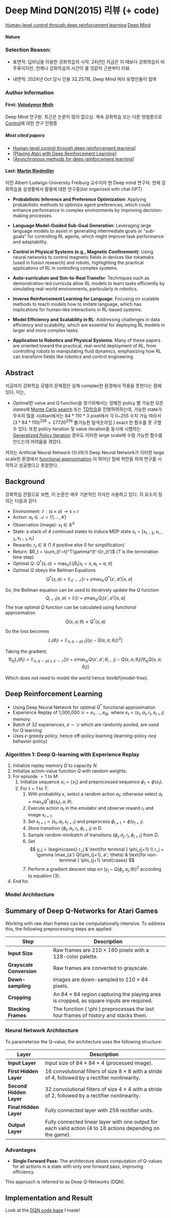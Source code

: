 
# Deep Mind DQN(2015) 리뷰 (+ code) 
[Human-level control through deep reinforcement learning](https://www.nature.com/articles/nature14236)
[Deep Mind](https://deepmind.google/discover/blog/deep-reinforcement-learning/)
#### Nature 
### Selection Reason:
* 표면적: 딥러닝을 이용한 강화학습의 시작. 24년인 지금은 이 때보다 강화학습이 비주류이지만, 언제나 강화학습의 시간이 올 것같아 근본부터 리뷰.

* 내면적: 2024년 Oct 당시 인용 32,257회, Deep Mind 여러 유명인들이 참여

### Author Information
#### First: [Volodymyr Mnih](https://scholar.google.com/citations?user=rLdfJ1gAAAAJ&hl=en)

Deep Mind 연구원. 최근은 논문이 많이 없으심. 계속 강화학습 또는 다른 방법론으로 [Control](https://en.wikipedia.org/wiki/Control_theory)에 대한 연구 진행중
##### Most cited papers
* [Human-level control through deep reinforcement learning](https://www.nature.com/articles/nature14236)]
* [[Playing Atari with Deep Reinforcement Learning](https://scholar.google.com/citations?view_op=view_citation&hl=en&user=rLdfJ1gAAAAJ&citation_for_view=rLdfJ1gAAAAJ:WF5omc3nYNoC)]
* [[Asynchronous methods for deep reinforcement learning](https://scholar.google.com/scholar?cluster=14460380466928185185&hl=en&oi=scholarr)]

#### Last: [Martin Riedmiller](https://sites.google.com/view/riedmiller/home)
이전 Albert-Ludwigs-University Freiburg 교수이자 현 Deep mind 연구자.
현재 강화학습을 실생활에서 활용에 대한 연구중(list organized with chat GPT)
-   **Probabilistic Inference and Preference Optimization**: Applying probabilistic methods to optimize agent preferences, which could enhance performance in complex environments by improving decision-making processes.
    
-   **Language Model-Guided Sub-Goal Generation**: Leveraging large language models to assist in generating intermediate goals or "sub-goals" for controlling RL agents, which might improve task performance and adaptability.
    
-   **Control in Physical Systems (e.g., Magnetic Confinement)**: Using neural networks to control magnetic fields in devices like tokamaks (used in fusion research) and robots, highlighting the practical applications of RL in controlling complex systems.
    
-   **Auto-curriculum and Sim-to-Real Transfer**: Techniques such as demonstration-led curricula allow RL models to learn tasks efficiently by simulating real-world environments, particularly in robotics.
    
-   **Inverse Reinforcement Learning for Language**: Focusing on scalable methods to teach models how to imitate language, which has implications for human-like interactions in RL-based systems.
    
-   **Model Efficiency and Scalability in RL**: Addressing challenges in data efficiency and scalability, which are essential for deploying RL models in larger and more complex tasks.
    
-   **Application to Robotics and Physical Systems**: Many of these papers are oriented toward the practical, real-world deployment of RL, from controlling robots to manipulating fluid dynamics, emphasizing how RL can transform fields like robotics and control engineering

## Abstract  

지금까지 강화학습 모델의 문제점은 실제 complex한 환경에서 작용을 못한다는 점에 있다. 이는,
* Optimal한 value and Q function을 찾기위해서는 정해진 policy 별 가능한 모든 states에 [Monte Carlo search](https://en.wikipedia.org/wiki/Monte_Carlo_tree_search) 또는 [TD학습](https://en.wikipedia.org/wiki/Temporal_difference_learning)을 진행하여하는데, 가능한 state가 무수히 많을 시(Atari에서는 84 * 110 * 3 pixel에서 각 0~255 수치 가능 따라서 $(3*84*110)^{256} = 27720^{256}$ 불가능한 탐색숫자임.) exact 한 함수를 못 구할 수 있다. 또한 policy iteration 및 value iteration을 동시에 시행하는 [Generalized Policy Iteration](http://incompleteideas.net/book/ebook/node46.html) 경우도 이러한 large scale에 수렴 가능한 함수를 만드는데 어려움을 겪었다. 

저자는 Artificial Neural Network 더나아가 Deep Neural Network가 이러한 large scale한 환경에서 [functional approximation](https://arxiv.org/pdf/1610.04161) 이 뛰어난 점에 착안을 하여 연구를 시작하고 성공했다고 추정한다. 


## Background 
강화학습 관점으로 보면, 이 논문은 매우 기본적인 지식만 사용하고 있다. 각 요소의 정의는 다음과 같다 

* Environment: $\mathcal{E} : (s \times a) \rightarrow s \times r$
* Action: $a_t \in \mathcal{A} = \{1, \dots, K\}$
* Observation (image): $x_t \in \mathbb{R^d}$
* State: a stack of 4  continued states to induce MDP state $s_t = [x_{t-3}, x_{t-2}, x_{t-1}, x_{t}]$
* Rewards: $r_t \in \mathbb{R}$ (1 if positive else 0 for simplification)
* Return: $R_t = \sum_{t'=t}^T\gamma^{t'-t}r_{t'}$ ($T$ is the termination time step)
* Optimal $Q$: $Q^*(s,a) = \max_{\pi}\mathbb{E}[R_t|s_t = s, a_t = a, \pi]$
* Optimal $Q$ obeys the Bellman Equations 
$$Q^*(s,a) = \mathbb{E}_{s' \sim \mathcal{E}}\bigl[ r + \gamma \max_{a'} Q^*(s', a')| s, a\bigr]$$

So, the Bellman equation can be used to iteratively update the $Q$ function
$$Q_{i+1}(s,a) = \mathbb{E} \bigl[ r + \gamma \max_{a'}Q_i(s', a')|s,a\bigr]$$
The true optimal $Q$ function can be calculated using functional approximation
$$Q(s,a;\theta) \approx Q^*(s,a)$$

So the loss becomes 
$$L_i(\theta_i) = \mathbb{E}_{s, a \sim p(\cdot)}\bigl[ (y_i - Q(s,a;\theta_i))^2\bigr]$$

Taking the gradient,
$$\nabla_{\theta_i}L_i(\theta_i) = \mathbb{E}_{s, a \sim p(\cdot); s' \sim \mathcal{E}} \bigl[ (r + \gamma\max_{a'}Q(s',a';\theta_{i-1}) - Q(s, a;\theta_i))\nabla_{\theta_i}Q(s,a;\theta_i)\bigr]$$

Which does not need to model the world hence \textbf{model-free}.

## Deep Reinforcement Learning

* Using Deep Neural Network for optimal $Q^*$ functional approximation 
* Experience Replay of 1,000,000 $\mathcal{D} = e_1, \dots, e_N, \text{ where }e_t = (s_{t},a_t,r_t,s_{t+1})$ memory.
* Batch of 32 experiences, $e \sim \mathcal{D}$ which are randomly pooled, are used for Q learning
* Uses $\epsilon$-greedy policy, hence off-policy learning (learning-policy $neq$ behavior-policy)

### Algorithm 1: Deep Q-learning with Experience Replay

1. Initialize replay memory $D$ to capacity $N$.
2. Initialize action-value function $Q$ with random weights.
3. For episode $= 1$ to $M$:
   1. Initialize sequence $s_1 = \{x_1\}$ and preprocessed sequence $\phi_1 = \phi(s_1)$.
   2. For $t = 1$ to $T$:
      1. With probability $\epsilon$, select a random action $a_t$; otherwise select $a_t = \max_a Q^*(\phi(s_t), a; \theta)$.
      2. Execute action $a_t$ in the emulator and observe reward $r_t$ and image $x_{t+1}$.
      3. Set $s_{t+1} = (s_t, a_t, x_{t+1})$ and preprocess $\phi_{t+1} = \phi(s_{t+1})$.
      4. Store transition $(\phi_t, a_t, r_t, \phi_{t+1})$ in $D$.
      5. Sample random minibatch of transitions $(\phi_j, a_j, r_j, \phi_{j+1})$ from $D$.
      6. Set 
         $$
         y_j =
         \begin{cases}
         r_j & \text{for terminal } \phi_{j+1} \\
         r_j + \gamma \max_{a'} Q(\phi_{j+1}, a'; \theta) & \text{for non-terminal } \phi_{j+1}
         \end{cases}
         $$
      7. Perform a gradient descent step on $(y_j - Q(\phi_j, a_j; \theta))^2$ according to equation (3).
4. End for.

### Model Architecture

## Summary of Deep Q-Networks for Atari Games

Working with raw Atari frames can be computationally intensive. To address this, the following preprocessing steps are applied:

| Step                          | Description                                                                                     |
|-------------------------------|-------------------------------------------------------------------------------------------------|
| **Input Size**                | Raw frames are 210 × 160 pixels with a 128-color palette.                                     |
| **Grayscale Conversion**      | Raw frames are converted to grayscale.                                                         |
| **Down-sampling**             | Images are down-sampled to 110 × 84 pixels.                                                   |
| **Cropping**                  | An 84 × 84 region capturing the playing area is cropped, as square inputs are required.       |
| **Stacking Frames**           | The function \( \phi \) preprocesses the last four frames of history and stacks them.         |

### Neural Network Architecture

To parameterize the Q-value, the architecture uses the following structure:

| Layer                        | Description                                                                                |
|------------------------------|--------------------------------------------------------------------------------------------|
| **Input Layer**              | Input size of 84 × 84 × 4 (processed image).                                             |
| **First Hidden Layer**       | 16 convolutional filters of size 8 × 8 with a stride of 4, followed by a rectifier nonlinearity. |
| **Second Hidden Layer**      | 32 convolutional filters of size 4 × 4 with a stride of 2, followed by a rectifier nonlinearity. |
| **Final Hidden Layer**       | Fully connected layer with 256 rectifier units.                                           |
| **Output Layer**             | Fully connected linear layer with one output for each valid action (4 to 18 actions depending on the game). |

### Advantages

- **Single Forward Pass:** The architecture allows computation of Q-values for all actions in a state with only one forward pass, improving efficiency.

This approach is referred to as Deep Q-Networks (DQN).


## Implementation and Result

Look at the [DQN code base](https://github.com/k1seul/Deepmind_RL/tree/main/DQN) I made!
